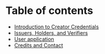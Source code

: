 # Table of contents

* [Introduction to Creator Credentials](README.md)
* [Issuers, Holders, and Verifiers](issuers-holders-and-verifiers.md)
* [User application](user-application.md)
* [Credits and Contact](credits-and-contact.md)
